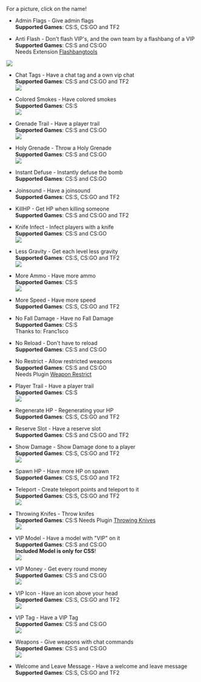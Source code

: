 For a picture, click on the name!


- Admin Flags - Give admin flags    
**Supported Games**: CS:S, CS:GO and TF2

- Anti Flash - Don't flash VIP's, and the own team by a flashbang of a VIP    
**Supported Games**: CS:S and CS:GO    
Needs Extension [Flashbangtools](https://forums.alliedmods.net/showthread.php?p=1901622#post1901622)

![](http://popoklopsi.de/stamm/downloader/Pictures/2012100900036.jpg)

- Chat Tags - Have a chat tag and a own vip chat    
**Supported Games**: CS:S and CS:GO and TF2    
![](http://popoklopsi.de/stamm/downloader/Pictures/2012091900019.jpg)

- Colored Smokes - Have colored smokes    
**Supported Games**: CS:S    
![](http://popoklopsi.de/stamm/downloader/Pictures/2012100900057.jpg)

- Grenade Trail - Have a player trail    
**Supported Games**: CS:S and CS:GO    
![](http://popoklopsi.de/stamm/downloader/Pictures/2012091900009.jpg)

- Holy Grenade - Throw a Holy Grenade    
**Supported Games**: CS:S and CS:GO    
![](http://popoklopsi.de/stamm/downloader/Pictures/2012091900010.jpg)

- Instant Defuse - Instantly defuse the bomb    
**Supported Games**: CS:S and CS:GO

- Joinsound - Have a joinsound    
**Supported Games**: CS:S, CS:GO and TF2

- KillHP - Get HP when killing someone    
**Supported Games**: CS:S and CS:GO and TF2

- Knife Infect - Infect players with a knife    
**Supported Games**: CS:S and CS:GO    
![](http://popoklopsi.de/stamm/downloader/Pictures/2012100900040.jpg)

- Less Gravity - Get each level less gravity    
**Supported Games**: CS:S, CS:GO and TF2    
![](http://popoklopsi.de/stamm/downloader/Pictures/2012091900018.jpg)

- More Ammo - Have more ammo    
**Supported Games**: CS:S    
![](http://popoklopsi.de/stamm/downloader/Pictures/2012091900020.jpg)

- More Speed - Have more speed    
**Supported Games**: CS:S, CS:GO and TF2

- No Fall Damage - Have no Fall Damage    
**Supported Games**: CS:S    
Thanks to: Franc1sco

- No Reload - Don't have to reload    
**Supported Games**: CS:S and CS:GO

- No Restrict - Allow restricted weapons    
**Supported Games**: CS:S and CS:GO    
Needs Plugin [Weapon Restrict](http://forums.alliedmods.net/showthread.php?p=950174)

- Player Trail - Have a player trail    
**Supported Games**: CS:S    
![](http://popoklopsi.de/stamm/downloader/Pictures/2012091900015.jpg)

- Regenerate HP - Regenerating your HP    
**Supported Games**: CS:S, CS:GO and TF2

- Reserve Slot - Have a reserve slot    
**Supported Games**: CS:S and CS:GO and TF2

- Show Damage - Show Damage done to a player    
**Supported Games**: CS:S, CS:GO and TF2    
![](http://popoklopsi.de/stamm/downloader/Pictures/2012100900011.jpg)

- Spawn HP - Have more HP on spawn    
**Supported Games**: CS:S, CS:GO and TF2

- Teleport - Create teleport points and teleport to it    
**Supported Games**: CS:S, CS:GO and TF2    
![](http://popoklopsi.de/stamm/downloader/Pictures/2012100900038.jpg)

- Throwing Knifes - Throw knifes    
**Supported Games**: CS:S
Needs Plugin [Throwing Knives](https://forums.alliedmods.net/showthread.php?t=125226)    
![](http://popoklopsi.de/stamm/downloader/Pictures/2012091900002.jpg)

- VIP Model - Have a model with "VIP" on it    
**Supported Games**: CS:S and CS:GO    
**Included Model is only for CSS**!    
![](http://popoklopsi.de/stamm/downloader/Pictures/2012091900022.jpg)

- VIP Money - Get every round money    
**Supported Games**: CS:S and CS:GO    
![](http://popoklopsi.de/stamm/downloader/Pictures/2012091900023.jpg)

- VIP Icon - Have an icon above your head    
**Supported Games**: CS:S, CS:GO and TF2    
![](http://popoklopsi.de/stamm/downloader/Pictures/2012091900012.jpg)

- VIP Tag - Have a VIP Tag    
**Supported Games**: CS:S and CS:GO    
![](http://popoklopsi.de/stamm/downloader/Pictures/2012091900016.jpg)

- Weapons - Give weapons with chat commands    
**Supported Games**: CS:S and CS:GO    
![](http://popoklopsi.de/stamm/downloader/Pictures/2012091900008.jpg)

- Welcome and Leave Message - Have a welcome and leave message    
**Supported Games**: CS:S, CS:GO and TF2